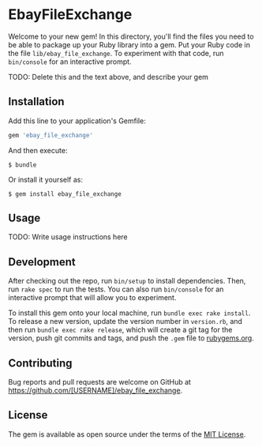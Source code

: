 # EbayFileExchange

Welcome to your new gem! In this directory, you'll find the files you need to be able to package up your Ruby library into a gem. Put your Ruby code in the file `lib/ebay_file_exchange`. To experiment with that code, run `bin/console` for an interactive prompt.

TODO: Delete this and the text above, and describe your gem

## Installation

Add this line to your application's Gemfile:

```ruby
gem 'ebay_file_exchange'
```

And then execute:

    $ bundle

Or install it yourself as:

    $ gem install ebay_file_exchange

## Usage

TODO: Write usage instructions here

## Development

After checking out the repo, run `bin/setup` to install dependencies. Then, run `rake spec` to run the tests. You can also run `bin/console` for an interactive prompt that will allow you to experiment.

To install this gem onto your local machine, run `bundle exec rake install`. To release a new version, update the version number in `version.rb`, and then run `bundle exec rake release`, which will create a git tag for the version, push git commits and tags, and push the `.gem` file to [rubygems.org](https://rubygems.org).

## Contributing

Bug reports and pull requests are welcome on GitHub at https://github.com/[USERNAME]/ebay_file_exchange.


## License

The gem is available as open source under the terms of the [MIT License](http://opensource.org/licenses/MIT).

